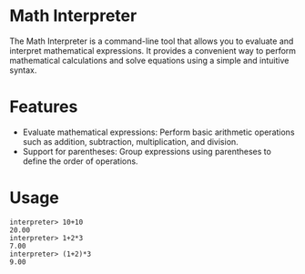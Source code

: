 # Math Interpreter

The Math Interpreter is a command-line tool that allows you to evaluate and interpret mathematical expressions. It provides a convenient way to perform mathematical calculations and solve equations using a simple and intuitive syntax.

# Features
* Evaluate mathematical expressions: Perform basic arithmetic operations such as addition, subtraction, multiplication, and division.
* Support for parentheses: Group expressions using parentheses to define the order of operations.

# Usage
```
interpreter> 10+10
20.00
interpreter> 1+2*3
7.00
interpreter> (1+2)*3
9.00

```
